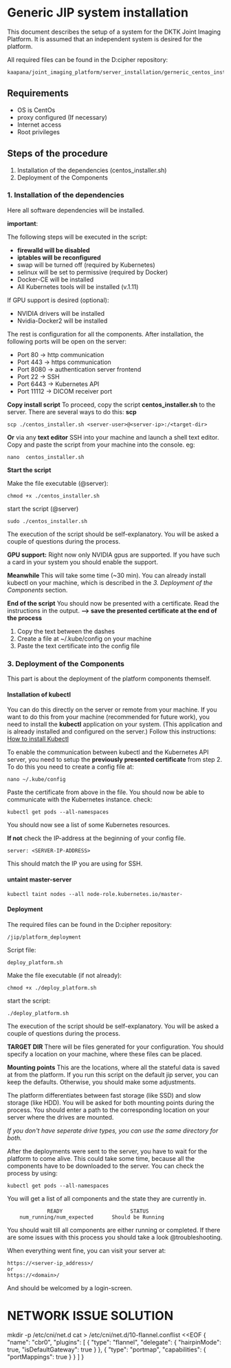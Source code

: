 
# Generic JIP system installation
This document describes the setup of a system for the DKTK Joint Imaging Platform. It is assumed that an independent system is desired for the platform.

All required files can be found in the D:cipher repository:

	kaapana/joint_imaging_platform/server_installation/gerneric_centos_installation/

## Requirements
- OS is CentOs
- proxy configured (If necessary)
- Internet access
- Root privileges

## Steps of the procedure
1. Installation of the dependencies (centos_installer.sh)
2. Deployment of the Components

### 1.  Installation of the dependencies
Here all software dependencies will be installed.

**important**:

The following steps will be executed in the script:

- **firewalld will be disabled**
- **iptables will be reconfigured**
-  swap will be turned off (required by Kubernetes)
- selinux will be set to permissive (required by Docker)
- Docker-CE will be installed
- All Kubernetes tools will be installed (v.1.11)

If GPU support is desired (optional):
- NVIDIA drivers will be installed
- Nvidia-Docker2 will be installed

The rest is configuration for all the components.
After installation, the following ports will be open on the server:
- Port 80 -> http communication
- Port 443 -> https communication
- Port 8080 -> authentication server frontend
- Port 22 -> SSH
- Port 6443 -> Kubernetes API
- Port 11112 -> DICOM receiver port

**Copy install script**
To proceed, copy the script **centos_installer.sh** to the server.
There are several ways to do this:
**scp** 
	
	scp ./centos_installer.sh <server-user>@<server-ip>:/<target-dir>
**Or** via any **text editor**
SSH into your machine and launch a shell text editor.
Copy and paste the script from your machine into the console.  eg:

	nano  centos_installer.sh

**Start the script**
	
Make the file executable (@server):

	chmod +x ./centos_installer.sh

start the script (@server)

	sudo ./centos_installer.sh

The execution of the script should be self-explanatory. You will be asked a couple of questions during the process.

**GPU support:**
Right now only NVIDIA gpus are supported. If you have such a card in your system you should enable the support.

**Meanwhile**
This will take some time (~30 min). 
You can already install kubectl on your machine, which is described in the  *3. Deployment of the Components* section.

**End of the script**
You should now be presented with a certificate.
Read the instructions in the output.
**--> save the presented certificate at the end of the process**
1. Copy the text between the dashes
2. Create a file at ~/.kube/config on your machine
3. Paste the text certificate into the config file

### 3. Deployment of the Components
This part is about the deployment of the platform components themself.
#### Installation of kubectl
You can do this directly on the server or remote from your machine.
If you want to do this from your machine (recommended for future work), you need to install the **kubectl** application on your system.
(This application and is already installed and configured on the server.)
Follow this instructions: [How to install Kubectl](https://kubernetes.io/docs/tasks/tools/install-kubectl/#install-kubectl)

To enable the communication between kubectl and the Kubernetes API server, you need to setup the **previously presented certificate** from step 2.
To do this you need to create a config file at:
	
	nano ~/.kube/config

Paste the certificate from above in the file.
You should now be able to communicate with the Kubernetes instance.
check:

	kubectl get pods --all-namespaces

You should now see a list of some Kubernetes resources.

**If not** check the IP-address at the beginning of your config file.
	
	server: <SERVER-IP-ADDRESS>
This should match the IP you are using for SSH.
#### untaint master-server
	kubectl taint nodes --all node-role.kubernetes.io/master-
#### Deployment
The required files can be found in the D:cipher repository:

	/jip/platform_deployment

Script file:

	deploy_platform.sh

Make the file executable (if not already):

	chmod +x ./deploy_platform.sh

start the script:
	
	./deploy_platform.sh

The execution of the script should be self-explanatory. You will be asked a couple of questions during the process.

**TARGET DIR**
There will be files generated for your configuration. You should specify a location on your machine, where these files can be placed.

**Mounting points**
This are the locations, where all the stateful data is saved at from the platform.
If you run this script on the default jip server, you can keep the defaults. Otherwise, you should make some adjustments.

The platform differentiates between fast storage (like SSD) and slow storage (like HDD). You will be asked for both mounting points during the process.
You should enter a path to the corresponding location on your server where the drives are mounted.

*If you don't have seperate drive types, you can use the same directory for both.*

After the deployments were sent to the server, you have to wait for the platform to come alive. This could take some time, because all the components have to be downloaded to the server.
You can check the process by using:

	kubectl get pods --all-namespaces

You will get a list of all components and the state they are currently in.

		         READY                      STATUS
		num_running/num_expected      Should be Running
	
You should wait till all components are either running or completed.
If there are some issues with this process you should take a look @troubleshooting.

When everything went fine, you can visit your server at:

	https://<server-ip_address>/
	or
	https://<domain>/

And should be welcomed by a login-screen.


# NETWORK ISSUE SOLUTION
mkdir -p /etc/cni/net.d
cat > /etc/cni/net.d/10-flannel.conflist <<EOF
{
    "name": "cbr0",
    "plugins": [
        {
            "type": "flannel",
            "delegate": {
                "hairpinMode": true,
                "isDefaultGateway": true
            }
        },
        {
            "type": "portmap",
            "capabilities": {
                "portMappings": true
            }
        }
    ]
}
